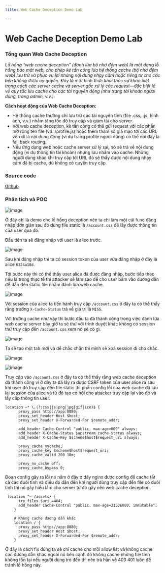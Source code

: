 ```yaml
---
title: Web Cache Deception Demo Lab

---
```


# Web Cache Deception Demo Lab

### Tổng quan Web Cache Deception 

*Lỗ hổng "web cache deception" (đánh lừa bộ nhớ đệm web) là một dạng lỗ hổng bảo mật web, cho phép kẻ tấn công lừa hệ thống cache (bộ nhớ đệm web) lưu trữ và phục vụ lại những nội dung nhạy cảm hoặc riêng tư cho các bên không được ủy quyền. Đây là một hình thức khai thác sự khác biệt trong cách các server cache và server gốc xử lý các request—đặc biệt là về quy tắc lưu cache cho các tài nguyên động (như trang tài khoản người dùng, trang admin, v.v.).*

**Cách hoạt động của Web Cache Deception:**

- Hệ thống cache thường chỉ lưu trữ các tài nguyên tĩnh (file .css, .js, hình ảnh, v.v.) nhằm tăng tốc độ truy cập và giảm tải cho server.
- Với web cache deception, kẻ tấn công có thể gửi request với các phần mở rộng tên file (vd: /profile.js) hoặc thêm tham số giả mạo tới các URL vốn dĩ là nội dung động (ví dụ trang profile người dùng) có thể nói đây là fall back routing.
- Nếu ứng dụng web hoặc cache server xử lý sai, nó sẽ trả về nội dung động (ví dụ thông tin tài khoản) nhưng lưu nhầm vào cache. Những người dùng khác khi truy cập tới URL đó sẽ thấy được nội dung nhạy cảm đã bị cache, dù không có quyền truy cập.

### Source code

[Github](https://github.com/pzhat/WebCacheDeception)

### Phân tích và POC

![image](https://hackmd.io/_uploads/HkQdbVHpex.png)

Ở đây chỉ là demo cho lỗ hổng deception nên ta chỉ làm một cái func đăng nhập đơn giản sau đó dùng file static là `/account.css` để lấy được thông tin của user qua đó.

Đầu tiên ta sẽ đăng nhập với user là alice trước.

![image](https://hackmd.io/_uploads/H1W5QNrTxl.png)

Sau khi đăng nhập thì ta có session token của user vừa đăng nhập ở đây là alice `6324a18d`.

Tới bước này thì có thể thấy user alice đã được đăng nhập, bước tiếp theo nếu là trong thực tế thì attacker sẽ làm sao để cho user bấm vào đường dẫn để dẫn đến static file nhằm đánh lừa web cache.

![image](https://hackmd.io/_uploads/S1meSEBaxx.png)

Với session của alice ta tiến hành truy cập `/account.css` ở đây ta có thể thấy rằng trường `X-Cache-Status` trả về giá trị là `MISS`.

Với trường cache như vậy thì bước đầu ta đã thành công trong việc đánh lừa web cache server bây giờ ta sẽ thử với trình duyệt khác không có session thử truy cập đến `/account.css` xem nó sẽ có gì.

![image](https://hackmd.io/_uploads/SkZDkSBaex.png)

Ta sẽ tạo một tab mới và để chắc chắn thì mình sẽ xoá session đi cho chắc.

![image](https://hackmd.io/_uploads/B1EjyBSagl.png)

![image](https://hackmd.io/_uploads/H1VhJHrpgg.png)

Truy cập vào `/account.css` ở đây ta có thể thấy rằng web cache deception đã thành công vì ở đây ta đã lấy ra được CSRF token của user alice ra sau khi user đó truy cập đến file static thì phần config lỗi của web cache đã lưu lại session của alice và từ đó tạo cơ hội cho attacker truy cập lại vào đó và lấy cắp thông tin user.

```config 
location ~* \.(?:css|js|png|jpg|gif|ico)$ {
      proxy_pass http://app:8080;
      proxy_set_header Host $host;
      proxy_set_header X-Forwarded-For $remote_addr;

      add_header Cache-Control "public, max-age=600" always;
      add_header X-Cache-Status $upstream_cache_status always;
      add_header X-Cache-Key $scheme$host$request_uri always;

      proxy_cache mycache;
      proxy_cache_key $scheme$host$request_uri;
      proxy_cache_valid 200 10m;

      proxy_no_cache off;
      proxy_cache_bypass 0;
```

Đoạn config gây ra lỗi nó nằm ở đây ở đây nginx được config để cache tất cả các đuôi tĩnh và điều đó dẫn đến khi người dùng truy cập đến file có đuôi tĩnh thì nó gây hiểu lầm cho server từ đó gây nên web cache deception.

```config 
 location ^~ /assets/ {
      try_files $uri =404;
      add_header Cache-Control "public, max-age=31536000, immutable";
    }

    # Không cache đường dẫn khác
    location / {
      proxy_pass http://app:8080;
      proxy_set_header Host $host;
      proxy_set_header X-Forwarded-For $remote_addr;
    }
```

Ở đây là cách fix đúng ta sẽ chỉ cache cho mỗi allow list và không cache các đường dẫn khác ngoài nó bên cạnh đó không cache những file tĩnh không tồn tại nếu người dùng trỏ đến thì nên trả hẳn về 403 401 luôn để tránh lỗ hổng này.

